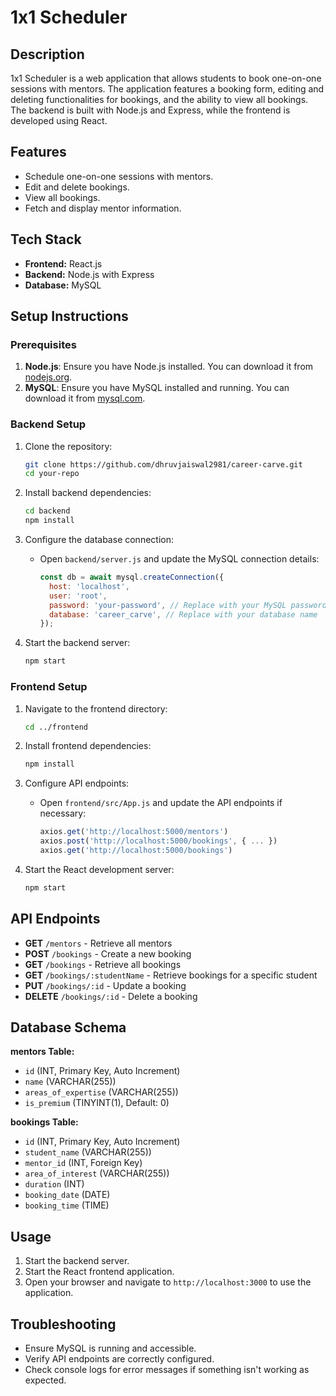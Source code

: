 # 1x1 Scheduler

## Description

1x1 Scheduler is a web application that allows students to book one-on-one sessions with mentors. The application features a booking form, editing and deleting functionalities for bookings, and the ability to view all bookings. The backend is built with Node.js and Express, while the frontend is developed using React.

## Features

- Schedule one-on-one sessions with mentors.
- Edit and delete bookings.
- View all bookings.
- Fetch and display mentor information.

## Tech Stack

- **Frontend:** React.js
- **Backend:** Node.js with Express
- **Database:** MySQL

## Setup Instructions

### Prerequisites

1. **Node.js**: Ensure you have Node.js installed. You can download it from [nodejs.org](https://nodejs.org/).
2. **MySQL**: Ensure you have MySQL installed and running. You can download it from [mysql.com](https://www.mysql.com/).

### Backend Setup

1. Clone the repository:

    ```bash
    git clone https://github.com/dhruvjaiswal2981/career-carve.git
    cd your-repo
    ```

2. Install backend dependencies:

    ```bash
    cd backend
    npm install
    ```

3. Configure the database connection:

    - Open `backend/server.js` and update the MySQL connection details:
      ```javascript
      const db = await mysql.createConnection({
        host: 'localhost',
        user: 'root',
        password: 'your-password', // Replace with your MySQL password
        database: 'career_carve', // Replace with your database name
      });
      ```

4. Start the backend server:

    ```bash
    npm start
    ```

### Frontend Setup

1. Navigate to the frontend directory:

    ```bash
    cd ../frontend
    ```

2. Install frontend dependencies:

    ```bash
    npm install
    ```

3. Configure API endpoints:

    - Open `frontend/src/App.js` and update the API endpoints if necessary:
      ```javascript
      axios.get('http://localhost:5000/mentors')
      axios.post('http://localhost:5000/bookings', { ... })
      axios.get('http://localhost:5000/bookings')
      ```

4. Start the React development server:

    ```bash
    npm start
    ```

## API Endpoints

- **GET** `/mentors` - Retrieve all mentors
- **POST** `/bookings` - Create a new booking
- **GET** `/bookings` - Retrieve all bookings
- **GET** `/bookings/:studentName` - Retrieve bookings for a specific student
- **PUT** `/bookings/:id` - Update a booking
- **DELETE** `/bookings/:id` - Delete a booking

## Database Schema

**mentors Table:**
- `id` (INT, Primary Key, Auto Increment)
- `name` (VARCHAR(255))
- `areas_of_expertise` (VARCHAR(255))
- `is_premium` (TINYINT(1), Default: 0)

**bookings Table:**
- `id` (INT, Primary Key, Auto Increment)
- `student_name` (VARCHAR(255))
- `mentor_id` (INT, Foreign Key)
- `area_of_interest` (VARCHAR(255))
- `duration` (INT)
- `booking_date` (DATE)
- `booking_time` (TIME)

## Usage

1. Start the backend server.
2. Start the React frontend application.
3. Open your browser and navigate to `http://localhost:3000` to use the application.

## Troubleshooting

- Ensure MySQL is running and accessible.
- Verify API endpoints are correctly configured.
- Check console logs for error messages if something isn't working as expected.



